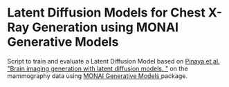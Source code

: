 # Latent Diffusion Models for Chest X-Ray Generation using MONAI Generative Models

Script to train and evaluate a Latent Diffusion Model based on [Pinaya et al. "Brain imaging generation with latent diffusion models.
"](https://arxiv.org/abs/2209.07162) on the mammography data using [MONAI Generative Models
](https://github.com/Project-MONAI/GenerativeModels) package.
